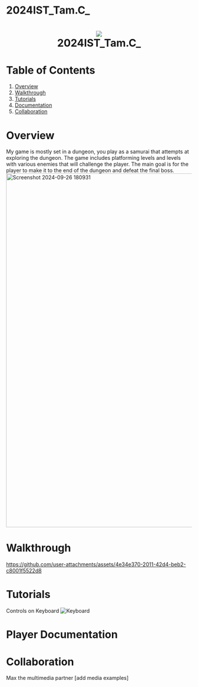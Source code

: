 # 2024IST_Tam.C_
<h1 align="center">
 <img src="https://github.com/user-attachments/assets/6d18c199-6f6b-4a25-a21f-eb882375c66b">
  <br />
 2024IST_Tam.C_
</h1>

# Table of Contents

1. [Overview](https://github.com/TempeHS/2024IST_Tam.C_?tab=readme-ov-file#Overview)
2. [Walkthrough](https://github.com/TempeHS/2024IST_Tam.C_?tab=readme-ov-file#Walkthrough)
3. [Tutorials](https://github.com/TempeHS/2024IST_Tam.C_?tab=readme-ov-file#tutorials)
4. [Documentation](https://github.com/TempeHS/2024IST_Tam.C_?tab=readme-ov-file#documentation)
5. [Collaboration](https://github.com/TempeHS/2024IST_Tam.C_?tab=readme-ov-file#collaboration)

# Overview

My game is mostly set in a dungeon, you play as a samurai that attempts at exploring the dungeon. The game includes platforming levels and levels with various enemies that will challenge the player. The main goal is for the player to make it to the end of the dungeon and defeat the final boss.
<img width="960" alt="Screenshot 2024-09-26 180931" src="https://github.com/user-attachments/assets/66302430-6fc5-4b98-ba8b-89e8d04cc830">


# Walkthrough 
https://github.com/user-attachments/assets/4e34e370-2011-42d4-beb2-c8001f5522d8

# Tutorials

Controls on Keyboard
![Keyboard](https://github.com/user-attachments/assets/d797946c-26d2-4c1f-a824-968dbb9b1aed)


# Player Documentation



# Collaboration

Max the multimedia partner
[add media examples]
